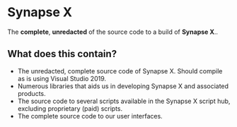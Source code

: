 # Synapse X
The **complete**, **unredacted** of the source code to a build of **Synapse X**..

## What does this contain?
- The unredacted, complete source code of Synapse X. Should compile as is using Visual Studio 2019.
- Numerous libraries that aids us in developing Synapse X and associated products.
- The source code to several scripts available in the Synapse X script hub, excluding proprietary (paid) scripts.
- The complete source code to our user interfaces.
